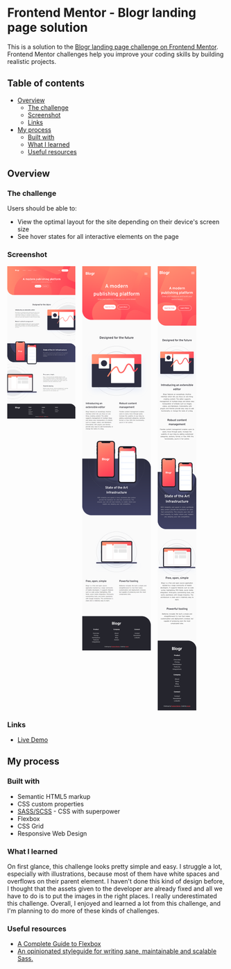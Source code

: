 # Frontend Mentor - Blogr landing page solution

This is a solution to the [Blogr landing page challenge on Frontend Mentor](https://www.frontendmentor.io/challenges/blogr-landing-page-EX2RLAApP). Frontend Mentor challenges help you improve your coding skills by building realistic projects. 

## Table of contents

- [Overview](#overview)
  - [The challenge](#the-challenge)
  - [Screenshot](#screenshot)
  - [Links](#links)
- [My process](#my-process)
  - [Built with](#built-with)
  - [What I learned](#what-i-learned)
  - [Useful resources](#useful-resources)


## Overview

### The challenge

Users should be able to:

- View the optimal layout for the site depending on their device's screen size
- See hover states for all interactive elements on the page

### Screenshot

<div style="display: grid; grid-template-columns: 1fr 1fr 1fr; gap: 1rem">
    <img src="./assets/design/ssdesktop.png" >
    <img src="./assets/design/sstablet.png" >
    <img src="./assets/design/ssphone.png" >
</div>

### Links

- [Live Demo](https://njvs.github.io/blogr-landing-page/)

## My process

### Built with

- Semantic HTML5 markup
- CSS custom properties
- [SASS/SCSS](https://sass-lang.com) - CSS with superpower
- Flexbox
- CSS Grid
- Responsive Web Design

### What I learned

On first glance, this challenge looks pretty simple and easy. I struggle a lot, especially with illustrations, because most of them have white spaces and overflows on their parent element. I haven't done this kind of design before, I thought that the assets given to the developer are already fixed and all we have to do is to put the images in the right places. I really underestimated this challenge. Overall, I enjoyed and learned a lot from this challenge, and I'm planning to do more of these kinds of challenges.

### Useful resources

- [A Complete Guide to Flexbox](https://css-tricks.com/snippets/css/a-guide-to-flexbox/)
- [An opinionated styleguide for writing sane, maintainable and scalable Sass.](https://sass-guidelin.es/)